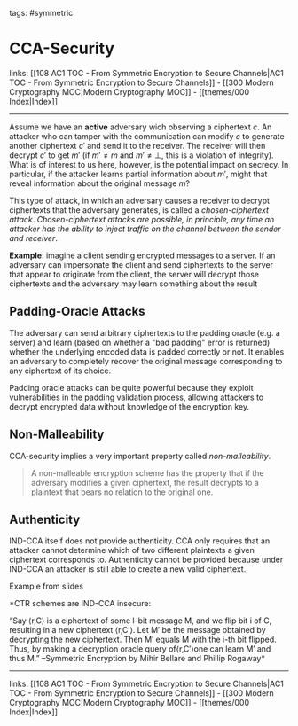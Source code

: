tags: #symmetric

# CCA-Security

links: [[108 AC1 TOC - From Symmetric Encryption to Secure Channels|AC1 TOC - From Symmetric Encryption to Secure Channels]] - [[300 Modern Cryptography MOC|Modern Cryptography MOC]]  - [[themes/000 Index|Index]]

---

Assume we have an **active** adversary wich observing a ciphertext $c$. An attacker who can tamper with the communication can modify $c$ to generate another ciphertext $c'$ and send it to the receiver. The receiver will then decrypt $c'$ to get $m'$ (if $m' \neq m$ and $m' \neq \perp$, this is a violation of integrity). What is of interest to us here, however, is the potential impact on secrecy. In particular, if the attacker learns partial information about $m'$, might that reveal information about the original message $m$?

This type of attack, in which an adversary causes a receiver to decrypt ciphertexts that the adversary generates, is called a *chosen-ciphertext attack*. *Chosen-ciphertext attacks are possible, in principle, any time an attacker has the ability to inject traffic on the channel between the sender and receiver*.

**Example**: imagine a client sending encrypted messages to a server. If an adversary can impersonate the client and send ciphertexts to the server that appear to originate from the client, the server will decrypt those ciphertexts and the adversary may learn something about the result

## Padding-Oracle Attacks

The adversary can send arbitrary ciphertexts to the padding oracle (e.g. a server) and learn (based on whether a "bad padding" error is returned) whether the underlying encoded data is padded correctly or not. It enables an adversary to completely recover the original message corresponding to any ciphertext of its choice.

Padding oracle attacks can be quite powerful because they exploit vulnerabilities in the padding validation process, allowing attackers to decrypt encrypted data without knowledge of the encryption key.

## Non-Malleability

CCA-security implies a very important property called *non-malleability*.

> A non-malleable encryption scheme has the property that if the adversary modifies a given ciphertext, the result decrypts to a plaintext that bears no relation to the original one.

## Authenticity

IND-CCA itself does not provide authenticity. CCA only requires that an attacker cannot determine which of two different plaintexts a given ciphertext corresponds to. Authenticity cannot be provided because under IND-CCA an attacker is still able to create a new valid ciphertext.

Example from slides

*CTR schemes are IND-CCA insecure:

“Say ⟨r,C⟩ is a ciphertext of some l-bit message M, and we flip bit i of C, resulting in a new ciphertext ⟨r,C′⟩. Let M′ be the message obtained by decrypting the new ciphertext. Then M′ equals M with the i-th bit flipped. Thus, by making a decryption oracle query of⟨r,C′⟩one can learn M′ and thus M.”
–Symmetric Encryption by Mihir Bellare and Phillip Rogaway*

---
links: [[108 AC1 TOC - From Symmetric Encryption to Secure Channels|AC1 TOC - From Symmetric Encryption to Secure Channels]] - [[300 Modern Cryptography MOC|Modern Cryptography MOC]]  - [[themes/000 Index|Index]]